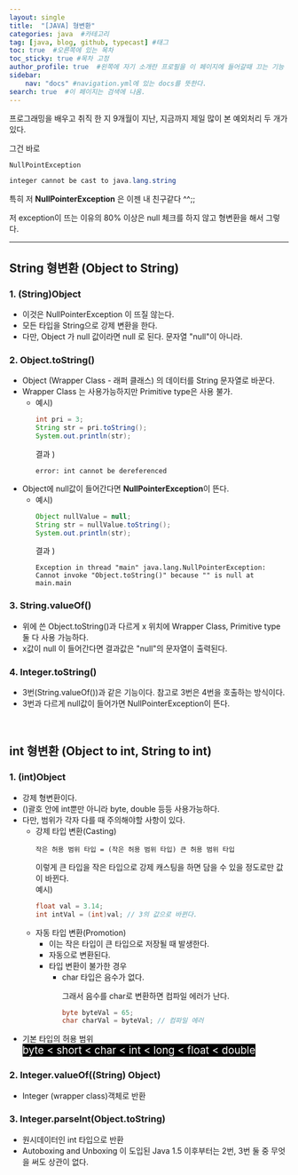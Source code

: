 ```yaml
---
layout: single
title:  "[JAVA] 형변환"
categories: java  #카테고리
tag: [java, blog, github, typecast] #태그
toc: true  #오른쪽에 있는 목차
toc_sticky: true #목차 고정
author_profile: true  #왼쪽에 자기 소개란 프로필을 이 페이지에 들어갈때 끄는 기능
sidebar:
    nav: "docs" #navigation.yml에 있는 docs를 뜻한다.
search: true  #이 페이지는 검색에 나옴.
---
```


프로그래밍을 배우고 취직 한 지 9개월이 지난, 지금까지 제일 많이 본 예외처리 두 개가 있다. </p> 그건 바로<br/>

```java
NullPointException
```
```java
integer cannot be cast to java.lang.string
```


특히 저 **NullPointerException** 은 이젠 내 친구같다 ^^;;

저 exception이 뜨는 이유의 80% 이상은 null 체크를 하지 않고 형변환을 해서 그렇다. <br/>

<hr/>

## String 형변환 (Object to String)

### 1. (String)Object 
- 이것은 NullPointerException 이 뜨질 않는다. 
- 모든 타입을 String으로 강제 변환을 한다.
- 다만, Object 가 null 값이라면 null 로 된다. 문자열 "null"이 아니라.
  
### 2. Object.toString()
- Object (Wrapper Class - 래퍼 클래스) 의 데이터를 String 문자열로 바꾼다.
- Wrapper Class 는 사용가능하지만 Primitive type은 사용 불가.
    - 예시) 
        ```java
        int pri = 3;
        String str = pri.toString();
        System.out.println(str);
        ```
        결과 )
        ```plaintext
        error: int cannot be dereferenced
        ```
- Object에 null값이 들어간다면 **NullPointerException**이 뜬다.
    - 예시)
        ```java
        Object nullValue = null;
        String str = nullValue.toString();
        System.out.println(str);
        ```
        결과 )
        ```plaintext
        Exception in thread "main" java.lang.NullPointerException: 
        Cannot invoke "Object.toString()" because "" is null at main.main
        ```

### 3. String.valueOf()
- 위에 쓴 Object.toString()과 다르게 x 위치에 Wrapper Class, Primitive type 둘 다 사용 가능하다.
- x값이 null 이 들어간다면 결과값은 "null"의 문자열이 출력된다.

### 4. Integer.toString()
- 3번(String.valueOf())과 같은 기능이다. 참고로 3번은 4번을 호출하는 방식이다.
- 3번과 다르게 null값이 들어가면 NullPointerException이 뜬다. 


<br/>

## int 형변환 (Object to int, String to int)

### 1. (int)Object
- 강제 형변환이다.
- ()괄호 안에 int뿐만 아니라 byte, double 등등 사용가능하다.
- 다만, 범위가 각자 다를 때 주의해야할 사항이 있다.
  - 강제 타입 변환(Casting) 
    ```plaintext
    작은 허용 범위 타입 = (작은 허용 범위 타입) 큰 허용 범위 타입
    ```
    이렇게 큰 타입을 작은 타입으로 강제 캐스팅을 하면 담을 수 있을 정도로만 값이 바뀐다.
    <br/>
    예시)
    ```java
    float val = 3.14;
    int intVal = (int)val; // 3의 값으로 바뀐다.
    ```
  - 자동 타입 변환(Promotion)
    - 이는 작은 타입이 큰 타입으로 저장될 때 발생한다.
    - 자동으로 변환된다.
    - 타입 변환이 불가한 경우
      - char 타입은 음수가 없다. <p>그래서 음수를 char로 변환하면 컴파일 에러가 난다.</p>
        ```java
        byte byteVal = 65;
        char charVal = byteVal; // 컴파일 에러
        ```
- 기본 타입의 허용 범위
    <br/>
    <span style="color:white;background-color:black;font-size:14pt;">
        byte < short < char < int < long < float < double
    </span>

### 2. Integer.valueOf((String) Object)
- Integer (wrapper class)객체로 반환

### 3. Integer.parseInt(Object.toString)
- 원시데이터인 int 타입으로 반환 
- Autoboxing and Unboxing 이 도입된 Java 1.5 이후부터는 2번, 3번 둘 중 무엇을 써도 상관이 없다.
